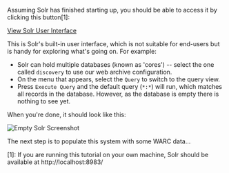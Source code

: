 Assuming Solr has finished starting up, you should be able to access it by clicking this button[1]:

<div class="center-align">
    <a class="btn-small" href="https://[[HOST_SUBDOMAIN]]-8983-[[KATACODA_HOST]].environments.katacoda.com/">View Solr User Interface</a>
</div>

This is Solr's built-in user interface, which is not suitable for end-users but is handy for exploring what's going on. For example:

* Solr can hold multiple databases (known as 'cores') -- select the one called `discovery` to use our web archive configuration.
* On the menu that appears, select the `Query` to switch to the query view.
* Press `Execute Query` and the default query (`*:*`) will run, which matches all records in the database. However, as the database is empty there is nothing to see yet. 

When you're done, it should look like this:

<style>
.content img {
	max-width: 250px;
    margin: 0 auto;
    display: block;
}
</style>

![Empty Solr Screenshot](https://raw.githubusercontent.com/ukwa/katacoda-scenarios/master/webarchive-discovery-introduction/images/solr-ui-query-empty.png "Empty Solr Screenshot")

The next step is to populate this system with some WARC data...

[1]: If you are running this tutorial on your own machine, Solr should be available at http://localhost:8983/
